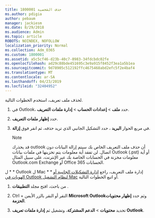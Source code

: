 ```yaml
---
title: 1800001 حذف الشخصية
ms.author: pdigia
author: pebaum
manager: jackiesm
ms.date: 8/29/2018
ms.audience: Admin
ms.topic: article
ROBOTS: NOINDEX, NOFOLLOW
localization_priority: Normal
ms.collection: Adm_O365
ms.custom: 1800001
ms.assetid: a5c5cf46-d23b-40c7-8983-34fdcbdc02fe
ms.openlocfilehash: ad29c88bde451695c3e9a915f8452f3ea1a5b1ea
ms.sourcegitcommit: 9d78905c512192ffc4675468abd2efc5f2e4baf4
ms.translationtype: MT
ms.contentlocale: ar-SA
ms.lasthandoff: 04/23/2019
ms.locfileid: "32404952"
---
```

لحذف ملف تعريف، استخدم الخطوات التالية.
  
1. في Outlook، حدد **ملف** \> **إعدادات الحساب** \> **إدارة ملفات التعريف**.
    
2. حدد **إظهار ملفات التعريف**.
    
3. في مربع الحوار **البريد** ، حدد التشكيل الجانبي الذي تريد حذفه، ثم انقر فوق **إزالة**.
    
    > [!NOTE]
    > قد يحذرك outlook أن حذف ملف التعريف الخاص بك سيتم إزالة البيانات دون اتصال. لن تفقد أية معلومات يتم تخزينها في ملفات بيانات Outlook (.pst) أو أية معلومات مخزنة في الحسابات الخاصة بك عبر الإنترنت، على سبيل المثال Outlook.com Exchange أو Office 365 الحسابات. 
  
ل * * Outlook ل Mac * * إدارة ملف التعريف، راجع [إدارة التشكيلات الجانبية أو الهويات في Outlook لنظام التشغيل Mac](https://support.office.com/article/fed2a955-74df-4a24-bef6-78a426958c4c.aspx) أو اتبع الخطوات التالية. 
  
1. من باحث، افتح مجلد **التطبيقات** . 
    
2. Ctrl + النقر أو النقر بالزر الأيمن **Microsoft Outlook**وثم حدد **إظهار محتويات الحزمة**.
    
3. تحديد **محتويات** \> **الدعم المشتركة**، وتشغيل ثم **إدارة ملفات تعريف Outlook**.
    

